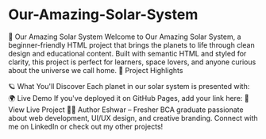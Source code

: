 # Our-Amazing-Solar-System
🌌 Our Amazing Solar System
Welcome to Our Amazing Solar System, a beginner-friendly HTML project that brings the planets to life through clean design and educational content. Built with semantic HTML and styled for clarity, this project is perfect for learners, space lovers, and anyone curious about the universe we call home.
🚀 Project Highlights

🪐 What You'll Discover
Each planet in our solar system is presented with:
🌍 Live Demo
If you've deployed it on GitHub Pages, add your link here:
🔗 View Live Project
👨‍💻 Author
Eshwar – Fresher BCA graduate passionate about web development, UI/UX design, and creative branding.
Connect with me on LinkedIn or check out my other projects!
